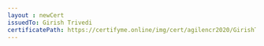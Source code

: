 ```yaml
--- 
layout : newCert 
issuedTo: Girish Trivedi 
certificatePath: https://certifyme.online/img/cert/agilencr2020/GirishTrivedi_5520f.png
--- 
```

